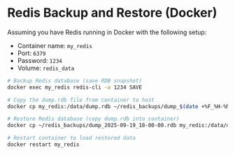 # Redis Backup and Restore (Docker)

Assuming you have Redis running in Docker with the following setup:

- Container name: `my_redis`
- Port: `6379`
- Password: `1234`
- Volume: `redis_data`

```bash
# Backup Redis database (save RDB snapshot)
docker exec my_redis redis-cli -a 1234 SAVE
```

```bash
# Copy the dump.rdb file from container to host
docker cp my_redis:/data/dump.rdb ~/redis_backups/dump_$(date +%F_%H-%M-%S).rdb
```

```bash
# Restore Redis database (copy dump.rdb into container)
docker cp ~/redis_backups/dump_2025-09-19_18-00-00.rdb my_redis:/data/dump.rdb
```

```bash
# Restart container to load restored data
docker restart my_redis
```